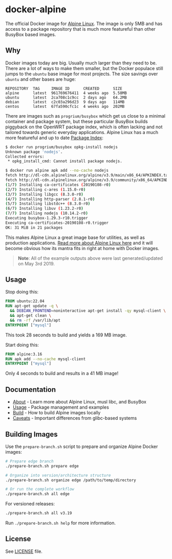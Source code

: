 # docker-alpine

The official Docker image for [Alpine Linux](https://alpinelinux.org).
The image is only 5MB and has access to a package repository that is much more featureful than other BusyBox based images.

## Why

Docker images today are big.
Usually much larger than they need to be.
There are a lot of ways to make them smaller, but the Docker populace still jumps to the `ubuntu` base image for most projects.
The size savings over `ubuntu` and other bases are huge:

```text
REPOSITORY  TAG     IMAGE ID      CREATED      SIZE
alpine      latest  961769676411  4 weeks ago  5.58MB
ubuntu      latest  2ca708c1c9cc  2 days ago   64.2MB
debian      latest  c2c03a296d23  9 days ago   114MB
centos      latest  67fa590cfc1c  4 weeks ago  202MB
```

There are images such as `progrium/busybox` which get us close to a minimal container and package system, but these particular BusyBox builds piggyback on the OpenWRT package index, which is often lacking and not tailored towards generic everyday applications.
Alpine Linux has a much more featureful and up to date [Package Index](https://pkgs.alpinelinux.org):

```bash
$ docker run progrium/busybox opkg-install nodejs
Unknown package 'nodejs'.
Collected errors:
 * opkg_install_cmd: Cannot install package nodejs.

$ docker run alpine apk add --no-cache nodejs
fetch http://dl-cdn.alpinelinux.org/alpine/v3.9/main/x86_64/APKINDEX.tar.gz
fetch http://dl-cdn.alpinelinux.org/alpine/v3.9/community/x86_64/APKINDEX.tar.gz
(1/7) Installing ca-certificates (20190108-r0)
(2/7) Installing c-ares (1.15.0-r0)
(3/7) Installing libgcc (8.3.0-r0)
(4/7) Installing http-parser (2.8.1-r0)
(5/7) Installing libstdc++ (8.3.0-r0)
(6/7) Installing libuv (1.23.2-r0)
(7/7) Installing nodejs (10.14.2-r0)
Executing busybox-1.29.3-r10.trigger
Executing ca-certificates-20190108-r0.trigger
OK: 31 MiB in 21 packages
```

This makes Alpine Linux a great image base for utilities, as well as production applications.
[Read more about Alpine Linux here](https://www.alpinelinux.org/about/) and it will become obvious how its mantra fits in right at home with Docker images.

> **Note**: All of the example outputs above were last generated/updated on May 3rd 2019.

## Usage

Stop doing this:

```dockerfile
FROM ubuntu:22.04
RUN apt-get update -q \
  && DEBIAN_FRONTEND=noninteractive apt-get install -qy mysql-client \
  && apt-get clean \
  && rm -rf /var/lib/apt
ENTRYPOINT ["mysql"]
```

This took 28 seconds to build and yields a 169 MB image.

Start doing this:

```dockerfile
FROM alpine:3.16
RUN apk add --no-cache mysql-client
ENTRYPOINT ["mysql"]
```

Only 4 seconds to build and results in a 41 MB image!

## Documentation

- [About](docs/about.md) - Learn more about Alpine Linux, musl libc, and BusyBox
- [Usage](docs/usage.md) - Package management and examples
- [Build](docs/build.md) - How to build Alpine images locally
- [Caveats](docs/caveats.md) - Important differences from glibc-based systems

## Building Images

Use the `prepare-branch.sh` script to prepare and organize Alpine Docker images:

```bash
# Prepare edge branch
./prepare-branch.sh prepare edge

# Organize into version/architecture structure
./prepare-branch.sh organize edge /path/to/temp/directory

# Or run the complete workflow
./prepare-branch.sh all edge
```

For versioned releases:

```bash
./prepare-branch.sh all v3.19
```

Run `./prepare-branch.sh help` for more information.

## License

See [LICENSE](LICENSE) file.
